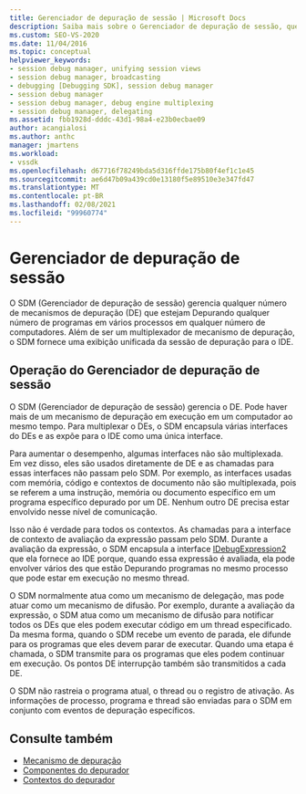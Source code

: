 ```yaml
---
title: Gerenciador de depuração de sessão | Microsoft Docs
description: Saiba mais sobre o Gerenciador de depuração de sessão, que gerencia vários programas de depuração de mecanismos de depuração em vários processos em qualquer número de computadores.
ms.custom: SEO-VS-2020
ms.date: 11/04/2016
ms.topic: conceptual
helpviewer_keywords:
- session debug manager, unifying session views
- session debug manager, broadcasting
- debugging [Debugging SDK], session debug manager
- session debug manager
- session debug manager, debug engine multiplexing
- session debug manager, delegating
ms.assetid: fbb1928d-dddc-43d1-98a4-e23b0ecbae09
author: acangialosi
ms.author: anthc
manager: jmartens
ms.workload:
- vssdk
ms.openlocfilehash: d67716f78249bda5d316ffde175b80f4ef1c1e45
ms.sourcegitcommit: ae6d47b09a439cd0e13180f5e89510e3e347fd47
ms.translationtype: MT
ms.contentlocale: pt-BR
ms.lasthandoff: 02/08/2021
ms.locfileid: "99960774"
---
```

# <a name="session-debug-manager"></a>Gerenciador de depuração de sessão
O SDM (Gerenciador de depuração de sessão) gerencia qualquer número de mecanismos de depuração (DE) que estejam Depurando qualquer número de programas em vários processos em qualquer número de computadores. Além de ser um multiplexador de mecanismo de depuração, o SDM fornece uma exibição unificada da sessão de depuração para o IDE.

## <a name="session-debug-manager-operation"></a>Operação do Gerenciador de depuração de sessão
 O SDM (Gerenciador de depuração de sessão) gerencia o DE. Pode haver mais de um mecanismo de depuração em execução em um computador ao mesmo tempo. Para multiplexar o DEs, o SDM encapsula várias interfaces do DEs e as expõe para o IDE como uma única interface.

 Para aumentar o desempenho, algumas interfaces não são multiplexada. Em vez disso, eles são usados diretamente de DE e as chamadas para essas interfaces não passam pelo SDM. Por exemplo, as interfaces usadas com memória, código e contextos de documento não são multiplexada, pois se referem a uma instrução, memória ou documento específico em um programa específico depurado por um DE. Nenhum outro DE precisa estar envolvido nesse nível de comunicação.

 Isso não é verdade para todos os contextos. As chamadas para a interface de contexto de avaliação da expressão passam pelo SDM. Durante a avaliação da expressão, o SDM encapsula a interface [IDebugExpression2](../../extensibility/debugger/reference/idebugexpression2.md) que ela fornece ao IDE porque, quando essa expressão é avaliada, ela pode envolver vários des que estão Depurando programas no mesmo processo que pode estar em execução no mesmo thread.

 O SDM normalmente atua como um mecanismo de delegação, mas pode atuar como um mecanismo de difusão. Por exemplo, durante a avaliação da expressão, o SDM atua como um mecanismo de difusão para notificar todos os DEs que eles podem executar código em um thread especificado. Da mesma forma, quando o SDM recebe um evento de parada, ele difunde para os programas que eles devem parar de executar. Quando uma etapa é chamada, o SDM transmite para os programas que eles podem continuar em execução. Os pontos DE interrupção também são transmitidos a cada DE.

 O SDM não rastreia o programa atual, o thread ou o registro de ativação. As informações de processo, programa e thread são enviadas para o SDM em conjunto com eventos de depuração específicos.

## <a name="see-also"></a>Consulte também
- [Mecanismo de depuração](../../extensibility/debugger/debug-engine.md)
- [Componentes do depurador](../../extensibility/debugger/debugger-components.md)
- [Contextos do depurador](../../extensibility/debugger/debugger-contexts.md)
